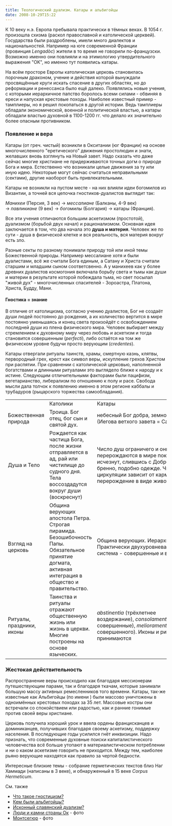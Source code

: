 ```yaml
---
title: Теологический дуализм. Катары и альбигойцы
date: 2008-10-29T15:22
---
```


К 10 веку н.э. Европа пребывала практически в тёмных веках. В 1054 г. произошла схизма (раскол православной и католической церквей). Государства были раздроблены, имели много диалектов и национальностей. Например на юге современной Франции (провинция _Lengadòc_) жители в то время не говорили по-французски. Возможно именно они повлияли и на этимологию утвердительного выражения "OK", но именно тут появились катары.

На всём просторе Европы католическая церковь становилась порочным драконом, учение и действия которой вынуждали просвящённые круги искать спасение в других областях, но до реформации и ренессанса было ещё далеко. Появлялись новые учения, с которыми иерархичное папство боролось всеми силами - обвиняя в ереси и напуская крестовые походы. Наиболее известный пример - тамплиеры, но я решил покопаться в другой истории. Ведь тамплиеры обладали экономической, военной и политической властью, а катары обладали властью духовной в 1100-1200 гг. что делало их значительно более опасным противником.

<!-- truncate -->

### Появление и вера  

Катары (от греч. чистый) возникли в Окситании (юг Франции) на основе многочисленного "еретического" движения простолюдин и знати, желавших вновь взглянуть на Новый завет. Надо сказать что даже сейчас многие христиане не придерживаются точных догм о природе Бога и мира. Естественно что возникали целые движения за ту или иную идею. Некоторые могут сейчас считаться неправильными (сектами), другие наоборот быть привлекательными.

Катары не возникли на пустом месте - на них влияли идеи богомилов из Византии, а точней вся цепочка гностиков-дуалистов выглядит так:

_Манихеи_ (Персия, 3 век) → _мессалиане_ (Балканы, 4-9 век) → _павликиане_ (9 век) → _богомилы_ (Болгария) → катары (Франция).

Все эти учения отличаются большим аскетизмом (простотой), дуализмом (борьбой двух начал) и рационализмом. Основная идея заключается в том, что два начала это **душа и материя**. Человек же по сути - душа в физической клетке и вся реальность, вся материя вокруг есть зло.

Разные секты по разному понимали природу той или иной темы Божественной природы. Например мессалиане хотя и были дуалистами, всё же считали Бога единым, а Сатану и Христа считали старшим и младшим сыном соответсвенно. А у манихеев как у более древних дуалистов космогония включала борьбу света и тьмы как души и материи в результате которой побеждала тьма, но свет посылал "живой дух" - многочисленных спасителей - Зороастра, Платона, Христа, Будду, Мани.

#### Гностика = знание  

В отличие от католицизма, согласно учению дуалистов, Бог не создаёт души людей постоянно до рождения, а их количество вертится в мире постоянно уменьшаясь и конец света произойдёт с освобождением последней души из плена физического мира. Человек выбирает между стремлением к духовному миру через любовь и аскетизм и тогда становится совершенным (_perfecti_), либо остаётся на том же физическом уровне будучи просто верующим (_credentes_).

Катары отвергали ритуалы таинств, храмы, смертную казнь, клятвы, первородный грех, крест как символ веры, искупление грехов Христом при распятии. При сравнении с католической церковью, наполненной богатствами и длинными ритуалами это выглядело ближе к народу и к истине. Следующим отличительными факторами были пацифизм, вегетарианство, либерализм по отношению к полу и расе. Свобода мысли дала толчок к появлению именно в этом регионе каббалы и трубадуров (рыцарского торжества самообладания).

|   |   |   |
|---|---|---|
||Католики|Катары|
|Божественная природа|Троица. Бог отец, бог сын и святой дух.|небесный Бог добра, земной Бог зла (Иегова ветхого завета = Сатана)|
|Душа и Тело|Рождается как частица Бога, после жизни отправляется в ад, рай или чистилище до судного дня. Тела воссоздадутся вокруг души (воскреснут)|Число душ ограничего и они перерождаются в мире покуда все не исчезнут, слившись с Добром. Тело бренно, подобно одежде. Число циркуляции зависит от кармы. Возможно перерождение в виде животного|
|Взгляд на церковь|Община верующих апостола Петра. Строгая пирамида. Безошибочность Папы. Обязательное принятие догмата, активная интеграция в общество и правительство.|Община верующих. Иерархия отвергается. Практически двухуровневая либеральная система - совершенные и верующие.|
|Ритуалы, праздники, иконы|Таинства и ритуалы отражают общественную жизнь или жизнь в церкви. Многие построены на основе языческих.|_abstinentia_ (трёхлетнее воздержание), _consolamentum_ (принятие в совершенные), _melioramentum_ (приветсвие совершенного). Иконы и ритуалы не принимаются|

### Жестокая действительность  

Распространение веры происходило как благодаря мессионерам путешествующим парами, так и благодаря ткачам, которые занимали большую массу активных ремесленников того времени. Катары, так-же известные как Альбигойцы (по имени ) были массово уничтожены в одноимённых крестовых походах за 35 лет. Массовые костры они встречали со спокойствием или радостью, как и ранние гонимые против своей веры христиане.

Церковь получила хороший урок и ввела ордены францисканцев и доминиканцев, получивших благодаря своему аскетизму, поддержку населения. В последующие годы усилился гнёт инквизиции. Надо признать, что современные духовные поиски капиталистического человечества всё больше утопают в материалистическом потреблении и ни о каком аскетизме говорить не приходится. Между тем, наиболее рьяно верующие находятся как правило за чертой бедности.

Интересные близкие темы - собрание герметических текстов близ Наг Хаммади (написаны в 3 веке), и обнаруженный в 15 веке _Corpus Hermeticum_.

См. также

- [Что такое гностицизм?](http://kenoma.chat.ru/gnost.htm)
- [Кем были альбигойцы?](http://www.evangelie.ru/forum/t15537.html)
- [Исконный славянский дуализм?](http://www.liveinternet.ru/users/2808050/post85900426/)
- [Люди и камни страны Ок](http://solovei.ucoz.ru/publ/1-1-0-7) - фото[  
    ](http://solovei.ucoz.ru/publ/1-1-0-7)
- [Монтсегюр](http://yulia-m.livejournal.com/124009.html) - фото